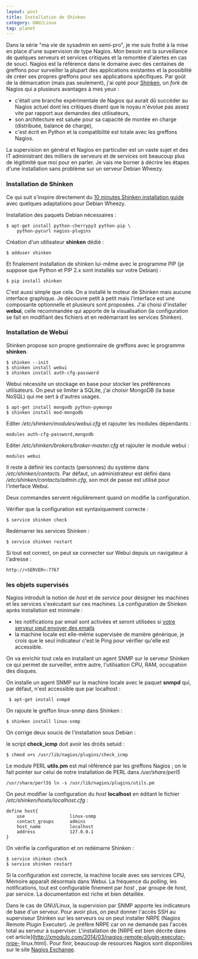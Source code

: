 ```yaml
---
layout: post
title: Installation de Shinken
category: GNU/Linux
tag: planet
---
```


Dans la série "ma vie de sysadmin en semi-pro", je me suis frotté à la mise
en place d'une supervision de type Nagios.<!-- more --> Mon besoin est la surveillance de
quelques serveurs et services critiques et la remontée d'alertes en cas de
souci. Nagios est la référence dans le domaine avec des centaines de greffons
pour surveiller la plupart des applications existantes et la possiblité de
créer ses propres greffons pour ses applications spécifiques. Par goût de la
démarcation (mais pas seulement), j'ai opté pour
[Shinken](https://fr.wikipedia.org/wiki/Shinken_%28logiciel%29), un
*fork* de Nagios qui a plusieurs avantages à mes yeux :

-   c'était une branche expérimentale de Nagios qui aurait dû succéder au Nagios actuel dont les critiques disent que le noyau n'évolue pas assez vite par rapport aux demandes des utilisateurs,
-   son architecture est saluée pour sa capacité de montée en charge (distribuée, balance de charge),
-   c'est écrit en Python et la compatibilité est totale avec les greffons Nagios.

La supervision en général et Nagios en particulier est un vaste sujet et des
IT administrant des milliers de serveurs et de services ont beaucoup plus de
légitimité que moi pour en parler. Je vais me borner à décrire les étapes
d'une installation sans problème sur un serveur Debian Wheezy.

### Installation de Shinken

Ce qui suit s'inspire directement du [10 minutes Shinken installation guide](https://shinken.readthedocs.org/en/latest/02_gettingstarted/installations/shinken-installation.html) avec quelques adaptations pour Debian Wheezy.

Installation des paquets Debian nécessaires :

    $ apt-get install python-cherrypy3 python-pip \
        python-pycurl nagios-plugins

Création d'un utilisateur **shinken** dédié :

    $ adduser shinken

Et finalement installation de shinken lui-même avec le programme PIP (je suppose que Python et PIP 2.x sont installés sur votre Debian) :

    $ pip install shinken

C'est aussi simple que cela. On a installé le moteur de Shinken mais aucune
interface graphique. Je découvre petit à petit mais l'interface est une
composante optionnelle et plusieurs sont proposées. J'ai choisi
d'installer **webui**, celle recommandée qui apporte de la visualisation (la
configuration se fait en modifiant des fichiers et en redémarrant les
services Shinken).

### Installation de Webui

Shinken propose son propre gestionnaire de greffons avec le programme **shinken**.

    $ shinken --init
    $ shinken install webui
    $ shinken install auth-cfg-password

Webui nécessite un stockage en base pour stocker les préférences
utilisateurs. On peut se limiter à SQLite, j'ai choisir MongoDB (la base
NoSQL) qui me sert à d'autres usages.

    $ apt-get install mongodb python-pymongo
    $ shinken install mod-mongodb

Editer */etc/shinken/modules/webui.cfg* et rajouter les modules dépendants :

    modules auth-cfg-password,mongodb

Editer */etc/shinken/brokers/broker-master.cfg* et rajouter le module webui :

    modules webui

Il reste à définir les contacts (personnes) du système dans
*/etc/shinken/contacts*. Par défaut, un administrateur est défini dans
*/etc/shinken/contacts/admin.cfg*, son mot de passe est utilisé pour
l'interface Webui.

Deux commandes servent régulièrement quand on modifie la configuration.

Vérifier que la configuration est syntaxiquement correcte :

    $ service shinken check

Redémarrer les services Shinken :

    $ service shinken restart

Si tout est correct, on peut se connecter sur Webui depuis un navigateur à l'adresse :

    http://<SERVER>:7767

### les objets supervisés

Nagios introduit la notion de *host* et de *service* pour désigner les
machines et les services s'exécutant sur ces machines. La configuration de
Shinken après installation est minimale :

-    les notifications par email sont activées et seront utilisées si [votre serveur peut envoyer des emails](http://blogduyax.madyanne.fr/smtp-relay-avec-qmail-sur-debian-wheezy.html)
-    la machine locale est elle-même supervisée de manière générique, je crois que le seul indicateur c'est le Ping pour vérifier qu'elle est accessible.

On va enrichir tout cela en installant un agent SNMP sur le serveur Shinken ce qui permet de surveiller, entre autre, l'utilisation CPU, RAM, occupation des disques.

On installe un agent SNMP sur la machine locale avec le paquet **snmpd** qui, par défaut, n'est accessible que par localhost :

     $ apt-get install snmpd

On rajoute le greffon linux-snmp dans Shinken :

    $ shinken install linux-snmp

On corrige deux soucis de l'installation sous Debian :

le script **check_icmp** doit avoir les droits setuid :

    $ chmod u+s /usr/lib/nagios/plugins/check_icmp

Le module PERL **utils.pm** est mal référencé par les greffons Nagios ; on le
fait pointer sur celui de notre installation de PERL dans */usr/share/perl5*

    /usr/share/perl5$ ln -s /usr/lib/nagios/plugins/utils.pm

On peut modifier la configuration du *host* **localhost** en éditant le fichier */etc/shinken/hosts/localhost.cfg* :

    define host{
        use                 linux-snmp
        contact_groups      admins
        host_name           localhost
        address             127.0.0.1
    }

On vérifie la configuration et on redémarre Shinken :

    $ service shinken check
    $ service shinken restart

Si la configuration est correcte, la machine locale avec ses services CPU,
Mémoire apparaît désormais dans Webui. La fréquence du *polling*, les
notifications, tout est configurable finement par *host* , par groupe de
*host*, par service. La documentation est riche et bien détaillée.

Dans le cas de GNU/Linux, la supervision par SNMP apporte les indicateurs de
base d'un serveur. Pour avoir plus, on peut donner l'accès SSH au superviseur
Shinken sur les serveurs ou on peut installer NRPE (Nagios Remote Plugin
Executer). Je préfère NRPE car on ne demande pas l'accès total au serveur à
superviser. L'installation de [NRPE est bien décrite dans cet
article](http://xmodulo.com/2014/03/nagios-remote-plugin-executor-nrpe-
linux.html). Pour finir, beaucoup de resources Nagios sont disponibles sur
le site [Nagios Exchange](http://exchange.nagios.org).
